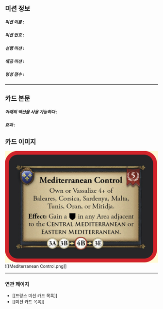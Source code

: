 ## 미션 정보
##### 미션 이름 : 
##### 미션 번호 : 
##### 선행 미션 : 
##### 해금 미션 : 
##### 명성 점수 :
---
## 카드 본문
##### 아래의 액션을 사용 가능하다 : 
##### *효과*  : 

## 카드 이미지
<img src="\Assets\Mediterranean Control.png"/>
![[Mediterranean Control.png]]

--- 

### 연관 페이지
- [[프랑스 미션 카드 목록]]
- [[미션 카드 목록]]
